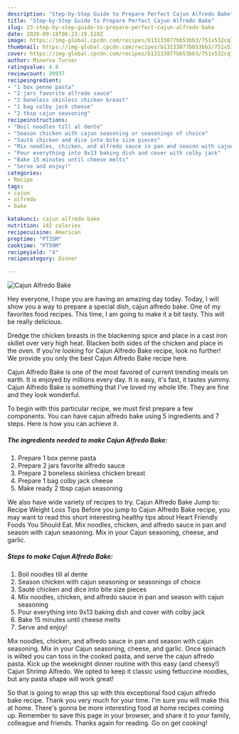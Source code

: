 ```yaml
---
description: "Step-by-Step Guide to Prepare Perfect Cajun Alfredo Bake"
title: "Step-by-Step Guide to Prepare Perfect Cajun Alfredo Bake"
slug: 23-step-by-step-guide-to-prepare-perfect-cajun-alfredo-bake
date: 2020-09-18T06:23:19.510Z
image: https://img-global.cpcdn.com/recipes/b13133877bb53bb3/751x532cq70/cajun-alfredo-bake-recipe-main-photo.jpg
thumbnail: https://img-global.cpcdn.com/recipes/b13133877bb53bb3/751x532cq70/cajun-alfredo-bake-recipe-main-photo.jpg
cover: https://img-global.cpcdn.com/recipes/b13133877bb53bb3/751x532cq70/cajun-alfredo-bake-recipe-main-photo.jpg
author: Minerva Turner
ratingvalue: 4.8
reviewcount: 39937
recipeingredient:
- "1 box penne pasta"
- "2 jars favorite alfredo sauce"
- "2 boneless skinless chicken breast"
- "1 bag colby jack cheese"
- "2 tbsp cajun seasoning"
recipeinstructions:
- "Boil noodles till al dente"
- "Season chicken with cajun seasoning or seasonings of choice"
- "Sauté chicken and dice into bite size pieces"
- "Mix noodles, chicken, and alfredo sauce in pan and season with cajun seasoning"
- "Pour everything into 9x13 baking dish and cover with colby jack"
- "Bake 15 minutes until cheese melts"
- "Serve and enjoy!"
categories:
- Recipe
tags:
- cajun
- alfredo
- bake

katakunci: cajun alfredo bake 
nutrition: 142 calories
recipecuisine: American
preptime: "PT35M"
cooktime: "PT59M"
recipeyield: "4"
recipecategory: Dinner

---
```



![Cajun Alfredo Bake](https://img-global.cpcdn.com/recipes/b13133877bb53bb3/751x532cq70/cajun-alfredo-bake-recipe-main-photo.jpg)

Hey everyone, I hope you are having an amazing day today. Today, I will show you a way to prepare a special dish, cajun alfredo bake. One of my favorites food recipes. This time, I am going to make it a bit tasty. This will be really delicious.

Dredge the chicken breasts in the blackening spice and place in a cast iron skillet over very high heat. Blacken both sides of the chicken and place in the oven. If you&#39;re looking for Cajun Alfredo Bake recipe, look no further! We provide you only the best Cajun Alfredo Bake recipe here.

Cajun Alfredo Bake is one of the most favored of current trending meals on earth. It is enjoyed by millions every day. It is easy, it's fast, it tastes yummy. Cajun Alfredo Bake is something that I've loved my whole life. They are fine and they look wonderful.


To begin with this particular recipe, we must first prepare a few components. You can have cajun alfredo bake using 5 ingredients and 7 steps. Here is how you can achieve it.

<!--inarticleads1-->

##### The ingredients needed to make Cajun Alfredo Bake:

1. Prepare 1 box penne pasta
1. Prepare 2 jars favorite alfredo sauce
1. Prepare 2 boneless skinless chicken breast
1. Prepare 1 bag colby jack cheese
1. Make ready 2 tbsp cajun seasoning


We also have wide variety of recipes to try. Cajun Alfredo Bake Jump to: Recipe Weight Loss Tips Before you jump to Cajun Alfredo Bake recipe, you may want to read this short interesting healthy tips about Heart Friendly Foods You Should Eat. Mix noodles, chicken, and alfredo sauce in pan and season with cajun seasoning. Mix in your Cajun seasoning, cheese, and garlic. 

<!--inarticleads2-->

##### Steps to make Cajun Alfredo Bake:

1. Boil noodles till al dente
1. Season chicken with cajun seasoning or seasonings of choice
1. Sauté chicken and dice into bite size pieces
1. Mix noodles, chicken, and alfredo sauce in pan and season with cajun seasoning
1. Pour everything into 9x13 baking dish and cover with colby jack
1. Bake 15 minutes until cheese melts
1. Serve and enjoy!


Mix noodles, chicken, and alfredo sauce in pan and season with cajun seasoning. Mix in your Cajun seasoning, cheese, and garlic. Once spinach is wilted you can toss in the cooked pasta, and serve the cajun alfredo pasta. Kick up the weeknight dinner routine with this easy (and cheesy!) Cajun Shrimp Alfredo. We opted to keep it classic using fettuccine noodles, but any pasta shape will work great! 

So that is going to wrap this up with this exceptional food cajun alfredo bake recipe. Thank you very much for your time. I'm sure you will make this at home. There's gonna be more interesting food at home recipes coming up. Remember to save this page in your browser, and share it to your family, colleague and friends. Thanks again for reading. Go on get cooking!

